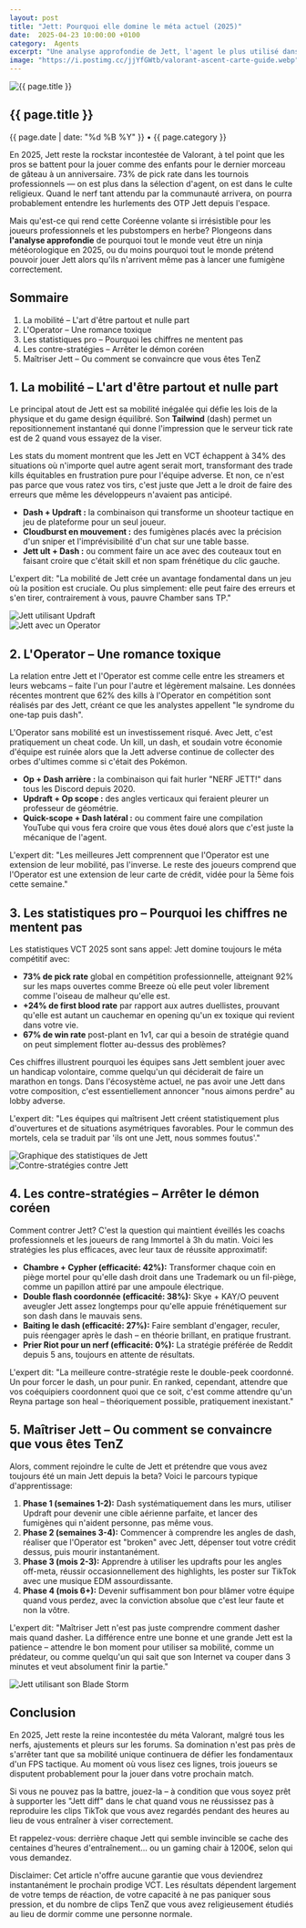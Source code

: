 ```yaml
---
layout: post
title: "Jett: Pourquoi elle domine le méta actuel (2025)"
date:  2025-04-23 10:00:00 +0100
category:  Agents
excerpt: "Une analyse approfondie de Jett, l'agent le plus utilisé dans les tournois professionnels et pourquoi sa mobilité reste inégalée dans le méta actuel."
image: "https://i.postimg.cc/jjYfGWtb/valorant-ascent-carte-guide.webp"
---
```


<main class="pt-24 pb-16 bg-[#0F1923] text-white font-serif">
  <div class="container mx-auto px-4 max-w-4xl">
    <!-- Image en haut de l'article -->
    <div class="mb-10 rounded-xl overflow-hidden shadow-lg">
      <img 
        src="{{ page.image }}" 
        alt="{{ page.title }}" 
        loading="lazy"
        class="w-full h-72 object-cover object-center transition-transform duration-500 hover:scale-105"
      />
    </div>
<article class="prose prose-invert max-w-none">
  <!-- Titre et métadonnées -->
  <h1 class="text-4xl font-bold mb-6 text-[#FF4655]">{{ page.title }}</h1>
  <div class="flex items-center mb-6">
    <span class="text-sm text-gray-400">{{ page.date | date: "%d %B %Y" }}</span>
    <span class="mx-2 text-gray-500">•</span>
    <span class="text-sm text-[#FF4655]">{{ page.category }}</span>
  </div>
  
  <!-- Introduction -->
  <p class="mb-6 text-gray-300">
    En 2025, Jett reste la rockstar incontestée de Valorant, à tel point que les pros se battent pour la jouer comme des enfants pour le dernier morceau de gâteau à un anniversaire. 73% de pick rate dans les tournois professionnels — on est plus dans la sélection d'agent, on est dans le culte religieux. Quand le nerf tant attendu par la communauté arrivera, on pourra probablement entendre les hurlements des OTP Jett depuis l'espace.
  </p>
  <p class="mb-6 text-gray-300">
    Mais qu'est-ce qui rend cette Coréenne volante si irrésistible pour les joueurs professionnels et les pubstompers en herbe? Plongeons dans <strong>l'analyse approfondie</strong> de pourquoi tout le monde veut être un ninja météorologique en 2025, ou du moins pourquoi tout le monde prétend pouvoir jouer Jett alors qu'ils n'arrivent même pas à lancer une fumigène correctement.
  </p>
  
  <!-- Sommaire -->
  <h2 class="text-2xl font-bold mb-4 text-[#FF4655]">Sommaire</h2>
  <ol class="list-decimal pl-5 mb-12 text-gray-300">
    <li class="mb-2">La mobilité – L'art d'être partout et nulle part</li>
    <li class="mb-2">L'Operator – Une romance toxique</li>
    <li class="mb-2">Les statistiques pro – Pourquoi les chiffres ne mentent pas</li>
    <li class="mb-2">Les contre-stratégies – Arrêter le démon coréen</li>
    <li class="mb-2">Maîtriser Jett – Ou comment se convaincre que vous êtes TenZ</li>
  </ol>
  
  <!-- Section 1 : La mobilité (image à droite) -->
  <div class="grid md:grid-cols-2 gap-8 mb-12 items-start">
    <div>
      <h2 class="text-2xl font-bold mb-4 text-[#FF4655]">1. La mobilité – L'art d'être partout et nulle part</h2>
      <p class="mb-4 text-gray-300">
        Le principal atout de Jett est sa mobilité inégalée qui défie les lois de la physique et du game design équilibré. Son <strong>Tailwind</strong> (dash) permet un repositionnement instantané qui donne l'impression que le serveur tick rate est de 2 quand vous essayez de la viser.
      </p>
      <p class="mb-4 text-gray-300">
        Les stats du moment montrent que les Jett en VCT échappent à 34% des situations où n'importe quel autre agent serait mort, transformant des trade kills équitables en frustration pure pour l'équipe adverse. Et non, ce n'est pas parce que vous ratez vos tirs, c'est juste que Jett a le droit de faire des erreurs que même les développeurs n'avaient pas anticipé.
      </p>
      <ul class="list-disc pl-5 mb-4 text-gray-300">
        <li><strong>Dash + Updraft :</strong> la combinaison qui transforme un shooteur tactique en jeu de plateforme pour un seul joueur.</li>
        <li><strong>Cloudburst en mouvement :</strong> des fumigènes placés avec la précision d'un sniper et l'imprévisibilité d'un chat sur une table basse.</li>
        <li><strong>Jett ult + Dash :</strong> ou comment faire un ace avec des couteaux tout en faisant croire que c'était skill et non spam frénétique du clic gauche.</li>
      </ul>
      <p class="italic border-l-4 border-gray-600 pl-4 text-gray-300">
        L'expert dit: "La mobilité de Jett crée un avantage fondamental dans un jeu où la position est cruciale. Ou plus simplement: elle peut faire des erreurs et s'en tirer, contrairement à vous, pauvre Chamber sans TP."
      </p>
    </div>
    <div>
      <img
        src="https://i.postimg.cc/j5m9L1hD/jett-mobility.webp"
        alt="Jett utilisant Updraft"
        class="w-full rounded-xl shadow-lg object-cover h-64"
      />
    </div>
  </div>
  
  <!-- Section 2 : L'Operator (image à gauche) -->
  <div class="grid md:grid-cols-2 gap-8 mb-12 items-start">
    <div class="md:order-1">
      <img
        src="https://i.postimg.cc/tJL5zHdF/jett-operator.webp"
        alt="Jett avec un Operator"
        class="w-full rounded-xl shadow-lg object-cover h-64"
      />
    </div>
    <div class="md:order-2">
      <h2 class="text-2xl font-bold mb-4 text-[#FF4655]">2. L'Operator – Une romance toxique</h2>
      <p class="mb-4 text-gray-300">
        La relation entre Jett et l'Operator est comme celle entre les streamers et leurs webcams – faite l'un pour l'autre et légèrement malsaine. Les données récentes montrent que 62% des kills à l'Operator en compétition sont réalisés par des Jett, créant ce que les analystes appellent "le syndrome du one-tap puis dash".
      </p>
      <p class="mb-4 text-gray-300">
        L'Operator sans mobilité est un investissement risqué. Avec Jett, c'est pratiquement un cheat code. Un kill, un dash, et soudain votre économie d'équipe est ruinée alors que la Jett adverse continue de collecter des orbes d'ultimes comme si c'était des Pokémon.
      </p>
      <ul class="list-disc pl-5 mb-4 text-gray-300">
        <li><strong>Op + Dash arrière :</strong> la combinaison qui fait hurler "NERF JETT!" dans tous les Discord depuis 2020.</li>
        <li><strong>Updraft + Op scope :</strong> des angles verticaux qui feraient pleurer un professeur de géométrie.</li>
        <li><strong>Quick-scope + Dash latéral :</strong> ou comment faire une compilation YouTube qui vous fera croire que vous êtes doué alors que c'est juste la mécanique de l'agent.</li>
      </ul>
      <p class="italic border-l-4 border-gray-600 pl-4 text-gray-300">
        L'expert dit: "Les meilleures Jett comprennent que l'Operator est une extension de leur mobilité, pas l'inverse. Le reste des joueurs comprend que l'Operator est une extension de leur carte de crédit, vidée pour la 5ème fois cette semaine."
      </p>
    </div>
  </div>
  
  <!-- Section 3 : Les statistiques pro (image à droite) -->
  <div class="grid md:grid-cols-2 gap-8 mb-12 items-start">
    <div>
      <h2 class="text-2xl font-bold mb-4 text-[#FF4655]">3. Les statistiques pro – Pourquoi les chiffres ne mentent pas</h2>
      <p class="mb-4 text-gray-300">
        Les statistiques VCT 2025 sont sans appel: Jett domine toujours le méta compétitif avec:
      </p>
      <ul class="list-disc pl-5 mb-4 text-gray-300">
        <li><strong>73% de pick rate</strong> global en compétition professionnelle, atteignant 92% sur les maps ouvertes comme Breeze où elle peut voler librement comme l'oiseau de malheur qu'elle est.</li>
        <li><strong>+24% de first blood rate</strong> par rapport aux autres duellistes, prouvant qu'elle est autant un cauchemar en opening qu'un ex toxique qui revient dans votre vie.</li>
        <li><strong>67% de win rate</strong> post-plant en 1v1, car qui a besoin de stratégie quand on peut simplement flotter au-dessus des problèmes?</li>
      </ul>
      <p class="mb-4 text-gray-300">
        Ces chiffres illustrent pourquoi les équipes sans Jett semblent jouer avec un handicap volontaire, comme quelqu'un qui déciderait de faire un marathon en tongs. Dans l'écosystème actuel, ne pas avoir une Jett dans votre composition, c'est essentiellement annoncer "nous aimons perdre" au lobby adverse.
      </p>
      <p class="italic border-l-4 border-gray-600 pl-4 text-gray-300">
        L'expert dit: "Les équipes qui maîtrisent Jett créent statistiquement plus d'ouvertures et de situations asymétriques favorables. Pour le commun des mortels, cela se traduit par 'ils ont une Jett, nous sommes foutus'."
      </p>
    </div>
    <div>
      <img
        src="https://i.postimg.cc/tCRLRf53/jett-stats.webp"
        alt="Graphique des statistiques de Jett"
        class="w-full rounded-xl shadow-lg object-cover h-64"
      />
    </div>
  </div>
  
  <!-- Section 4 : Les contre-stratégies (image à gauche) -->
  <div class="grid md:grid-cols-2 gap-8 mb-12 items-start">
    <div class="md:order-1">
      <img
        src="https://i.postimg.cc/xCMLFfh0/jett-counter.webp"
        alt="Contre-stratégies contre Jett"
        class="w-full rounded-xl shadow-lg object-cover h-64"
      />
    </div>
    <div class="md:order-2">
      <h2 class="text-2xl font-bold mb-4 text-[#FF4655]">4. Les contre-stratégies – Arrêter le démon coréen</h2>
      <p class="mb-4 text-gray-300">
        Comment contrer Jett? C'est la question qui maintient éveillés les coachs professionnels et les joueurs de rang Immortel à 3h du matin. Voici les stratégies les plus efficaces, avec leur taux de réussite approximatif:
      </p>
      <ul class="list-disc pl-5 mb-4 text-gray-300">
        <li><strong>Chambre + Cypher (efficacité: 42%):</strong> Transformer chaque coin en piège mortel pour qu'elle dash droit dans une Trademark ou un fil-piège, comme un papillon attiré par une ampoule électrique.</li>
        <li><strong>Double flash coordonnée (efficacité: 38%):</strong> Skye + KAY/O peuvent aveugler Jett assez longtemps pour qu'elle appuie frénétiquement sur son dash dans le mauvais sens.</li>
        <li><strong>Baiting le dash (efficacité: 27%):</strong> Faire semblant d'engager, reculer, puis réengager après le dash – en théorie brillant, en pratique frustrant.</li>
        <li><strong>Prier Riot pour un nerf (efficacité: 0%):</strong> La stratégie préférée de Reddit depuis 5 ans, toujours en attente de résultats.</li>
      </ul>
      <p class="italic border-l-4 border-gray-600 pl-4 text-gray-300">
        L'expert dit: "La meilleure contre-stratégie reste le double-peek coordonné. Un pour forcer le dash, un pour punir. En ranked, cependant, attendre que vos coéquipiers coordonnent quoi que ce soit, c'est comme attendre qu'un Reyna partage son heal – théoriquement possible, pratiquement inexistant."
      </p>
    </div>
  </div>
  
  <!-- Section 5 : Maîtriser Jett (image à droite) -->
  <div class="grid md:grid-cols-2 gap-8 mb-12 items-start">
    <div>
      <h2 class="text-2xl font-bold mb-4 text-[#FF4655]">5. Maîtriser Jett – Ou comment se convaincre que vous êtes TenZ</h2>
      <p class="mb-4 text-gray-300">
        Alors, comment rejoindre le culte de Jett et prétendre que vous avez toujours été un main Jett depuis la beta? Voici le parcours typique d'apprentissage:
      </p>
      <ol class="list-decimal pl-5 mb-4 text-gray-300">
        <li><strong>Phase 1 (semaines 1-2):</strong> Dash systématiquement dans les murs, utiliser Updraft pour devenir une cible aérienne parfaite, et lancer des fumigènes qui n'aident personne, pas même vous.</li>
        <li><strong>Phase 2 (semaines 3-4):</strong> Commencer à comprendre les angles de dash, réaliser que l'Operator est "broken" avec Jett, dépenser tout votre crédit dessus, puis mourir instantanément.</li>
        <li><strong>Phase 3 (mois 2-3):</strong> Apprendre à utiliser les updrafts pour les angles off-meta, réussir occasionnellement des highlights, les poster sur TikTok avec une musique EDM assourdissante.</li>
        <li><strong>Phase 4 (mois 6+):</strong> Devenir suffisamment bon pour blâmer votre équipe quand vous perdez, avec la conviction absolue que c'est leur faute et non la vôtre.</li>
      </ol>
      <p class="italic border-l-4 border-gray-600 pl-4 text-gray-300">
        L'expert dit: "Maîtriser Jett n'est pas juste comprendre comment dasher mais quand dasher. La différence entre une bonne et une grande Jett est la patience – attendre le bon moment pour utiliser sa mobilité, comme un prédateur, ou comme quelqu'un qui sait que son Internet va couper dans 3 minutes et veut absolument finir la partie."
      </p>
    </div>
    <div>
      <img
        src="https://i.postimg.cc/vmD51FWD/jett-master.webp"
        alt="Jett utilisant son Blade Storm"
        class="w-full rounded-xl shadow-lg object-cover h-64"
      />
    </div>
  </div>
  
  <!-- Conclusion -->
  <h2 class="text-2xl font-bold mb-4 text-[#FF4655]">Conclusion</h2>
  <p class="mb-6 text-gray-300">
    En 2025, Jett reste la reine incontestée du méta Valorant, malgré tous les nerfs, ajustements et pleurs sur les forums. Sa domination n'est pas près de s'arrêter tant que sa mobilité unique continuera de défier les fondamentaux d'un FPS tactique. Au moment où vous lisez ces lignes, trois joueurs se disputent probablement pour la jouer dans votre prochain match.
  </p>
  <p class="mb-6 text-gray-300">
    Si vous ne pouvez pas la battre, jouez-la – à condition que vous soyez prêt à supporter les "Jett diff" dans le chat quand vous ne réussissez pas à reproduire les clips TikTok que vous avez regardés pendant des heures au lieu de vous entraîner à viser correctement.
  </p>
  <p class="mb-6 text-gray-300">
    Et rappelez-vous: derrière chaque Jett qui semble invincible se cache des centaines d'heures d'entraînement... ou un gaming chair à 1200€, selon qui vous demandez.
  </p>
  <p class="mb-6 text-gray-300">
    Disclaimer: Cet article n'offre aucune garantie que vous deviendrez instantanément le prochain prodige VCT. Les résultats dépendent largement de votre temps de réaction, de votre capacité à ne pas paniquer sous pression, et du nombre de clips TenZ que vous avez religieusement étudiés au lieu de dormir comme une personne normale.
  </p>
</article>
  </div>
</main>
